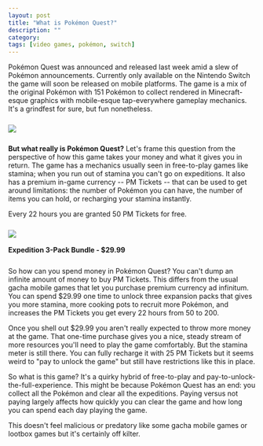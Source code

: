 ```yaml
---
layout: post
title: "What is Pokémon Quest?"
description: ""
category: 
tags: [video games, pokémon, switch]
---
```


Pokémon Quest was announced and released last week amid a slew of Pokémon announcements. Currently only available on the Nintendo Switch the game will soon be released on mobile platforms. The game is a mix of the original Pokémon with 151 Pokémon to collect rendered in Minecraft-esque graphics with mobile-esque tap-everywhere gameplay mechanics. It's a grindfest for sure, but fun nonetheless.

<div>
	<img class="rounded-corners" style="max-width: 800px; border: 1px; margin-top: 10px;" src="{{ site.images2018 }}/06-10/pokemonquest.png"/>
	<p class="caption-text" style="line-height: 1.5em; margin-bottom: 24px;"><strong></strong></p>
</div>

**But what really is Pokémon Quest?** Let's frame this question from the perspective of how this game takes your money and what it gives you in return. The game has a mechanics usually seen in free-to-play games like stamina; when you run out of stamina you can't go on expeditions. It also has a premium in-game currency -- PM Tickets -- that can be used to get around limitations: the number of Pokémon you can have, the number of items you can hold, or recharging your stamina instantly.

Every 22 hours you are granted 50 PM Tickets for free.

<div>
	<img class="rounded-corners" style="max-width: 800px; border: 1px; margin-top: 10px;" src="{{ site.images2018 }}/06-10/store.jpg"/>
	<p class="caption-text" style="line-height: 1.5em; margin-bottom: 24px;"><strong>Expedition 3-Pack Bundle - $29.99</strong></p>
</div>

So how can you spend money in Pokémon Quest? You can't dump an infinite amount of money to buy PM Tickets. This differs from the usual gacha mobile games that let you purchase premium currency ad infinitum. You can spend $29.99 one time to unlock three expansion packs that gives you more stamina, more cooking pots to recruit more Pokémon, and increases the PM Tickets you get every 22 hours from 50 to 200.

Once you shell out $29.99 you aren't really expected to throw more money at the game. That one-time purchase gives you a nice, steady stream of more resources you'll need to play the game comfortably. But the stamina meter is still there. You can fully recharge it with 25 PM Tickets but it seems weird to "pay to unlock the game" but still have restrictions like this in place. 

So what is this game? It's a quirky hybrid of free-to-play and pay-to-unlock-the-full-experience. This might be because Pokémon Quest has an end: you collect all the Pokémon and clear all the expeditions. Paying versus not paying largely affects how quickly you can clear the game and how long you can spend each day playing the game.

This doesn't feel malicious or predatory like some gacha mobile games or lootbox games but it's certainly off kilter.
